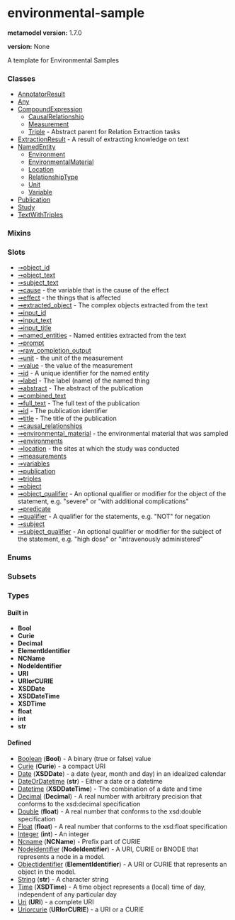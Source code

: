 
# environmental-sample


**metamodel version:** 1.7.0

**version:** None


A template for Environmental Samples


### Classes

 * [AnnotatorResult](AnnotatorResult.md)
 * [Any](Any.md)
 * [CompoundExpression](CompoundExpression.md)
     * [CausalRelationship](CausalRelationship.md)
     * [Measurement](Measurement.md)
     * [Triple](Triple.md) - Abstract parent for Relation Extraction tasks
 * [ExtractionResult](ExtractionResult.md) - A result of extracting knowledge on text
 * [NamedEntity](NamedEntity.md)
     * [Environment](Environment.md)
     * [EnvironmentalMaterial](EnvironmentalMaterial.md)
     * [Location](Location.md)
     * [RelationshipType](RelationshipType.md)
     * [Unit](Unit.md)
     * [Variable](Variable.md)
 * [Publication](Publication.md)
 * [Study](Study.md)
 * [TextWithTriples](TextWithTriples.md)

### Mixins


### Slots

 * [➞object_id](annotatorResult__object_id.md)
 * [➞object_text](annotatorResult__object_text.md)
 * [➞subject_text](annotatorResult__subject_text.md)
 * [➞cause](causalRelationship__cause.md) - the variable that is the cause of the effect
 * [➞effect](causalRelationship__effect.md) - the things that is affected
 * [➞extracted_object](extractionResult__extracted_object.md) - The complex objects extracted from the text
 * [➞input_id](extractionResult__input_id.md)
 * [➞input_text](extractionResult__input_text.md)
 * [➞input_title](extractionResult__input_title.md)
 * [➞named_entities](extractionResult__named_entities.md) - Named entities extracted from the text
 * [➞prompt](extractionResult__prompt.md)
 * [➞raw_completion_output](extractionResult__raw_completion_output.md)
 * [➞unit](measurement__unit.md) - the unit of the measurement
 * [➞value](measurement__value.md) - the value of the measurement
 * [➞id](namedEntity__id.md) - A unique identifier for the named entity
 * [➞label](namedEntity__label.md) - The label (name) of the named thing
 * [➞abstract](publication__abstract.md) - The abstract of the publication
 * [➞combined_text](publication__combined_text.md)
 * [➞full_text](publication__full_text.md) - The full text of the publication
 * [➞id](publication__id.md) - The publication identifier
 * [➞title](publication__title.md) - The title of the publication
 * [➞causal_relationships](study__causal_relationships.md)
 * [➞environmental_material](study__environmental_material.md) - the environmental material that was sampled
 * [➞environments](study__environments.md)
 * [➞location](study__location.md) - the sites at which the study was conducted
 * [➞measurements](study__measurements.md)
 * [➞variables](study__variables.md)
 * [➞publication](textWithTriples__publication.md)
 * [➞triples](textWithTriples__triples.md)
 * [➞object](triple__object.md)
 * [➞object_qualifier](triple__object_qualifier.md) - An optional qualifier or modifier for the object of the statement, e.g. "severe" or "with additional complications"
 * [➞predicate](triple__predicate.md)
 * [➞qualifier](triple__qualifier.md) - A qualifier for the statements, e.g. "NOT" for negation
 * [➞subject](triple__subject.md)
 * [➞subject_qualifier](triple__subject_qualifier.md) - An optional qualifier or modifier for the subject of the statement, e.g. "high dose" or "intravenously administered"

### Enums


### Subsets


### Types


#### Built in

 * **Bool**
 * **Curie**
 * **Decimal**
 * **ElementIdentifier**
 * **NCName**
 * **NodeIdentifier**
 * **URI**
 * **URIorCURIE**
 * **XSDDate**
 * **XSDDateTime**
 * **XSDTime**
 * **float**
 * **int**
 * **str**

#### Defined

 * [Boolean](types/Boolean.md)  (**Bool**)  - A binary (true or false) value
 * [Curie](types/Curie.md)  (**Curie**)  - a compact URI
 * [Date](types/Date.md)  (**XSDDate**)  - a date (year, month and day) in an idealized calendar
 * [DateOrDatetime](types/DateOrDatetime.md)  (**str**)  - Either a date or a datetime
 * [Datetime](types/Datetime.md)  (**XSDDateTime**)  - The combination of a date and time
 * [Decimal](types/Decimal.md)  (**Decimal**)  - A real number with arbitrary precision that conforms to the xsd:decimal specification
 * [Double](types/Double.md)  (**float**)  - A real number that conforms to the xsd:double specification
 * [Float](types/Float.md)  (**float**)  - A real number that conforms to the xsd:float specification
 * [Integer](types/Integer.md)  (**int**)  - An integer
 * [Ncname](types/Ncname.md)  (**NCName**)  - Prefix part of CURIE
 * [Nodeidentifier](types/Nodeidentifier.md)  (**NodeIdentifier**)  - A URI, CURIE or BNODE that represents a node in a model.
 * [Objectidentifier](types/Objectidentifier.md)  (**ElementIdentifier**)  - A URI or CURIE that represents an object in the model.
 * [String](types/String.md)  (**str**)  - A character string
 * [Time](types/Time.md)  (**XSDTime**)  - A time object represents a (local) time of day, independent of any particular day
 * [Uri](types/Uri.md)  (**URI**)  - a complete URI
 * [Uriorcurie](types/Uriorcurie.md)  (**URIorCURIE**)  - a URI or a CURIE
